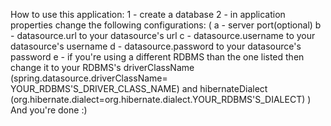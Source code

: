 How to use this application:
1 - create a database
2 - in application properties change the following configurations: (
    a - server port(optional)
    b - datasource.url to your datasource's url
    c - datasource.username to your datasource's username
    d - datasource.password to your datasource's password
    e - if you're using a different RDBMS than the one listed then change it to your RDBMS's driverClassName (spring.datasource.driverClassName= YOUR_RDBMS'S_DRIVER_CLASS_NAME)
        and hibernateDialect (org.hibernate.dialect=org.hibernate.dialect.YOUR_RDBMS'S_DIALECT)
)
And you're done :)
